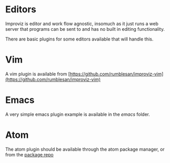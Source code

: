 # Editors

Improviz is editor and work flow agnostic, insomuch as it just runs a web server that programs can be sent to and has no built in editing functionality.

There are basic plugins for some editors available that will handle this.

# Vim

A vim plugin is available from [https://github.com/rumblesan/improviz-vim](https://github.com/rumblesan/improviz-vim)

# Emacs

A very simple emacs plugin example is available in the *emacs* folder.

# Atom

The atom plugin should be available through the atom package manager, or from the [package repo](https://atom.io/packages/improviz)
